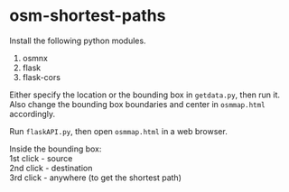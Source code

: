 # osm-shortest-paths

Install the following python modules.
1. osmnx
2. flask
3. flask-cors

Either specify the location or the bounding box in `getdata.py`, then run it.
Also change the bounding box boundaries and center in `osmmap.html` accordingly.

Run `flaskAPI.py`, then open `osmmap.html` in a web browser.

Inside the bounding box: \
1st click - source \
2nd click - destination \
3rd click - anywhere (to get the shortest path)